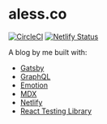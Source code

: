 # aless.co

[![CircleCI](https://circleci.com/gh/alessbell/alessbell/tree/main.svg?style=svg)](https://circleci.com/gh/alessbell/alessbell/tree/main)
[![Netlify Status](https://api.netlify.com/api/v1/badges/4245956d-8b21-4b31-a405-05ca5fa8799a/deploy-status)](https://app.netlify.com/sites/alessia/deploys)

A blog by me built with:

- [Gatsby](https://github.com/gatsbyjs/gatsby)
- [GraphQL](https://graphql.org/)
- [Emotion](https://github.com/emotion-js/emotion)
- [MDX](https://github.com/mdx-js/mdx)
- [Netlify](https://netlify.com)
- [React Testing Library](https://github.com/kentcdodds/react-testing-library)
